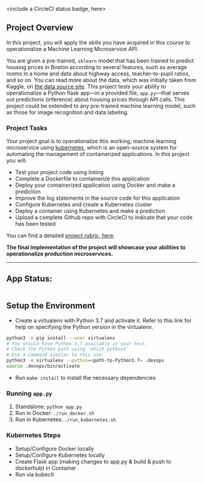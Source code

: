 <include a CircleCI status badge, here>

## Project Overview

In this project, you will apply the skills you have acquired in this course to operationalize a Machine Learning Microservice API.

You are given a pre-trained, `sklearn` model that has been trained to predict housing prices in Boston according to several features, such as average rooms in a home and data about highway access, teacher-to-pupil ratios, and so on. You can read more about the data, which was initially taken from Kaggle, on [the data source site](https://www.kaggle.com/c/boston-housing). This project tests your ability to operationalize a Python flask app—in a provided file, `app.py`—that serves out predictions (inference) about housing prices through API calls. This project could be extended to any pre-trained machine learning model, such as those for image recognition and data labeling.

### Project Tasks

Your project goal is to operationalize this working, machine learning microservice using [kubernetes](https://kubernetes.io/), which is an open-source system for automating the management of containerized applications. In this project you will:
* Test your project code using linting
* Complete a Dockerfile to containerize this application
* Deploy your containerized application using Docker and make a prediction
* Improve the log statements in the source code for this application
* Configure Kubernetes and create a Kubernetes cluster
* Deploy a container using Kubernetes and make a prediction
* Upload a complete Github repo with CircleCI to indicate that your code has been tested

You can find a detailed [project rubric, here](https://review.udacity.com/#!/rubrics/2576/view).

**The final implementation of the project will showcase your abilities to operationalize production microservices.**

---

## App Status:
[![<CircleCI>](https://circleci.com/gh/tuanpa2295/udacity-project-4.svg?style=svg)](https://github.com/tuanpa2295/udacity-project-4)

## Setup the Environment

* Create a virtualenv with Python 3.7 and activate it. Refer to this link for help on specifying the Python version in the virtualenv.
```bash
python3 -m pip install --user virtualenv
# You should have Python 3.7 available in your host.
# Check the Python path using `which python3`
# Use a command similar to this one:
python3 -m virtualenv --python=<path-to-Python3.7> .devops
source .devops/bin/activate
```
* Run `make install` to install the necessary dependencies

### Running `app.py`

1. Standalone:  `python app.py`
2. Run in Docker:  `./run_docker.sh`
3. Run in Kubernetes:  `./run_kubernetes.sh`

### Kubernetes Steps

* Setup/Configure Docker locally
* Setup/Configure Kubernetes locally
* Create Flask app (making changes to app.py & build & push to dockerhub) in Container
* Run via kubectl
